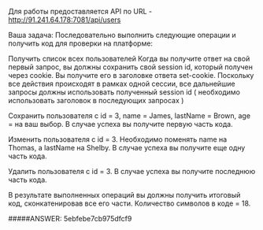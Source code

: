 Для работы предоставляется API по URL - http://91.241.64.178:7081/api/users

Ваша задача: Последовательно выполнить следующие операции и получить код для проверки на платформе:

Получить список всех пользователей
Когда вы получите ответ на свой первый запрос, вы должны сохранить свой session id, который получен через cookie. 
Вы получите его в заголовке ответа set-cookie. Поскольку все действия происходят в рамках одной сессии, 
все дальнейшие запросы должны использовать полученный session id ( необходимо использовать заголовок в последующих запросах )

Сохранить пользователя с id = 3, name = James, lastName = Brown, age = на ваш выбор. 
В случае успеха вы получите первую часть кода.

Изменить пользователя с id = 3. Необходимо поменять name на Thomas, а lastName на Shelby. 
В случае успеха вы получите еще одну часть кода.

Удалить пользователя с id = 3. В случае успеха вы получите последнюю часть кода.

В результате выполненных операций вы должны получить итоговый код, сконкатенировав все его части. Количество символов
в коде = 18.

#####ANSWER: 5ebfebe7cb975dfcf9
